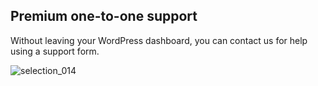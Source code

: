 ## Premium one-to-one support


Without leaving your WordPress dashboard, you can contact us for help using a support form.

![selection_014](https://cloud.githubusercontent.com/assets/1140051/7612534/194b74f2-f9a9-11e4-9ba3-a5899316d4f5.png)
